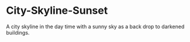 # City-Skyline-Sunset
A city skyline in the day time with a sunny sky as a back drop to darkened buildings.
